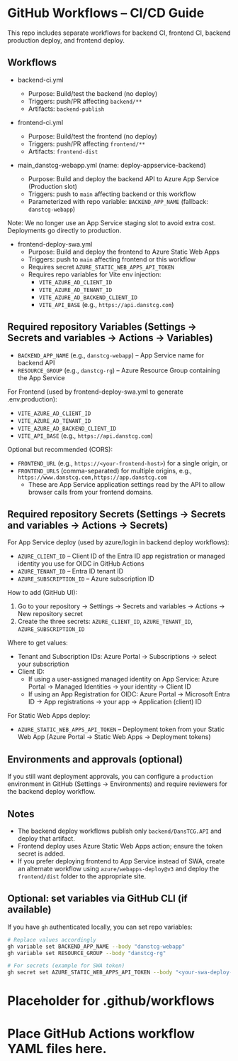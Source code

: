 # GitHub Workflows – CI/CD Guide

This repo includes separate workflows for backend CI, frontend CI, backend production deploy, and frontend deploy.

## Workflows

- backend-ci.yml
	- Purpose: Build/test the backend (no deploy)
	- Triggers: push/PR affecting `backend/**`
	- Artifacts: `backend-publish`

- frontend-ci.yml
	- Purpose: Build/test the frontend (no deploy)
	- Triggers: push/PR affecting `frontend/**`
	- Artifacts: `frontend-dist`

- main_danstcg-webapp.yml (name: deploy-appservice-backend)
	- Purpose: Build and deploy the backend API to Azure App Service (Production slot)
	- Triggers: push to `main` affecting backend or this workflow
	- Parameterized with repo variable: `BACKEND_APP_NAME` (fallback: `danstcg-webapp`)

Note: We no longer use an App Service staging slot to avoid extra cost. Deployments go directly to production.

- frontend-deploy-swa.yml
	- Purpose: Build and deploy the frontend to Azure Static Web Apps
	- Triggers: push to `main` affecting frontend or this workflow
	- Requires secret `AZURE_STATIC_WEB_APPS_API_TOKEN`
	- Requires repo variables for Vite env injection:
		- `VITE_AZURE_AD_CLIENT_ID`
		- `VITE_AZURE_AD_TENANT_ID`
		- `VITE_AZURE_AD_BACKEND_CLIENT_ID`
		- `VITE_API_BASE` (e.g., `https://api.danstcg.com`)

## Required repository Variables (Settings → Secrets and variables → Actions → Variables)

- `BACKEND_APP_NAME` (e.g., `danstcg-webapp`) – App Service name for backend API
- `RESOURCE_GROUP` (e.g., `danstcg-rg`) – Azure Resource Group containing the App Service

For Frontend (used by frontend-deploy-swa.yml to generate .env.production):
- `VITE_AZURE_AD_CLIENT_ID`
- `VITE_AZURE_AD_TENANT_ID`
- `VITE_AZURE_AD_BACKEND_CLIENT_ID`
- `VITE_API_BASE` (e.g., `https://api.danstcg.com`)

Optional but recommended (CORS):
- `FRONTEND_URL` (e.g., `https://<your-frontend-host>`) for a single origin, or
- `FRONTEND_URLS` (comma-separated) for multiple origins, e.g., `https://www.danstcg.com,https://app.danstcg.com`
	- These are App Service application settings read by the API to allow browser calls from your frontend domains.

## Required repository Secrets (Settings → Secrets and variables → Actions → Secrets)

For App Service deploy (used by azure/login in backend deploy workflows):
- `AZURE_CLIENT_ID` – Client ID of the Entra ID app registration or managed identity you use for OIDC in GitHub Actions
- `AZURE_TENANT_ID` – Entra ID tenant ID
- `AZURE_SUBSCRIPTION_ID` – Azure subscription ID

How to add (GitHub UI):
1) Go to your repository → Settings → Secrets and variables → Actions → New repository secret
2) Create the three secrets: `AZURE_CLIENT_ID`, `AZURE_TENANT_ID`, `AZURE_SUBSCRIPTION_ID`

Where to get values:
- Tenant and Subscription IDs: Azure Portal → Subscriptions → select your subscription
- Client ID:
	- If using a user-assigned managed identity on App Service: Azure Portal → Managed Identities → your identity → Client ID
	- If using an App Registration for OIDC: Azure Portal → Microsoft Entra ID → App registrations → your app → Application (client) ID

For Static Web Apps deploy:
- `AZURE_STATIC_WEB_APPS_API_TOKEN` – Deployment token from your Static Web App (Azure Portal → Static Web Apps → Deployment tokens)

## Environments and approvals (optional)

If you still want deployment approvals, you can configure a `production` environment in GitHub (Settings → Environments) and require reviewers for the backend deploy workflow.

## Notes

- The backend deploy workflows publish only `backend/DansTCG.API` and deploy that artifact.
- Frontend deploy uses Azure Static Web Apps action; ensure the token secret is added.
- If you prefer deploying frontend to App Service instead of SWA, create an alternate workflow using `azure/webapps-deploy@v3` and deploy the `frontend/dist` folder to the appropriate site.

## Optional: set variables via GitHub CLI (if available)

If you have `gh` authenticated locally, you can set repo variables:

```bash
# Replace values accordingly
gh variable set BACKEND_APP_NAME --body "danstcg-webapp"
gh variable set RESOURCE_GROUP --body "danstcg-rg"

# For secrets (example for SWA token)
gh secret set AZURE_STATIC_WEB_APPS_API_TOKEN --body "<your-swa-deploy-token>"
```

# Placeholder for .github/workflows
# Place GitHub Actions workflow YAML files here.
